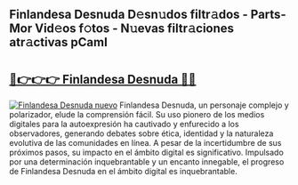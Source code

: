 ## Finlandesa Desnuda D𝚎sn𝚞dos filtr𝚊dos - Parts-Mor Vid𝚎os f𝚘tos - N𝚞evas filtr𝚊ciones atr𝚊ctivas pCamI

# <h2><a href="http://mb041m0.tromn.icu/?c=Finlandesa+Desnuda">🔗👉👉👉 Finlandesa Desnuda 🔗🔗</a></h2>

[![Finlandesa Desnuda nuevo](https://i.imgur.com/pEAQMta.gif)](http://mb041m0.tromn.icu/?c=Finlandesa+Desnuda)
Finlandesa Desnuda, un personaje complejo y polarizador, elude la comprensión fácil. Su uso pionero de los medios digitales para la autoexpresión ha cautivado y enfurecido a los observadores, generando debates sobre ética, identidad y la naturaleza evolutiva de las comunidades en línea. A pesar de la incertidumbre de sus próximos pasos, su impacto en el ámbito digital es significativo. Impulsado por una determinación inquebrantable y un encanto innegable, el progreso de Finlandesa Desnuda en el ámbito digital es inquebrantable.
